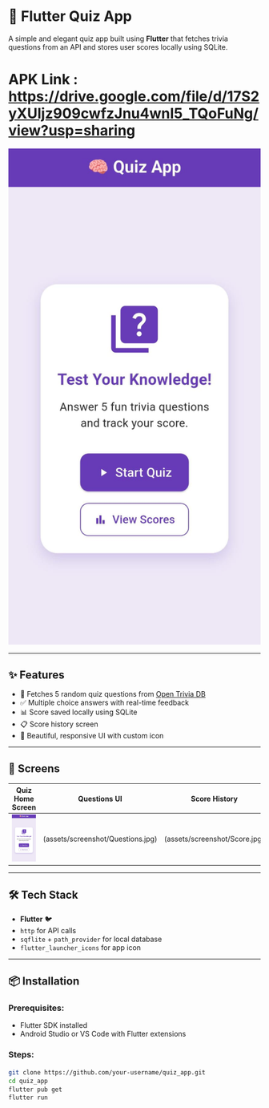 # 🧠 Flutter Quiz App

A simple and elegant quiz app built using **Flutter** that fetches trivia questions from an API and stores user scores locally using SQLite.

# APK Link : https://drive.google.com/file/d/17S2yXUljz909cwfzJnu4wnI5_TQoFuNg/view?usp=sharing


![Quiz App Screenshot](assets/screenshot/Home.jpg)

---

## ✨ Features

- 🧾 Fetches 5 random quiz questions from [Open Trivia DB](https://opentdb.com)
- ✅ Multiple choice answers with real-time feedback
- 📊 Score saved locally using SQLite
- 📋 Score history screen
- 🎨 Beautiful, responsive UI with custom icon

---

## 🚀 Screens

| Quiz Home Screen        | Questions UI          | Score History |
|-------------------------|------------------------|----------------|
| ![Home](assets/screenshot/Home.jpg) | (assets/screenshot/Questions.jpg) | (assets/screenshot/Score.jpg) |

---

## 🛠 Tech Stack

- **Flutter** 🐦
- `http` for API calls
- `sqflite` + `path_provider` for local database
- `flutter_launcher_icons` for app icon

---

## 📦 Installation

### Prerequisites:
- Flutter SDK installed
- Android Studio or VS Code with Flutter extensions

### Steps:

```bash
git clone https://github.com/your-username/quiz_app.git
cd quiz_app
flutter pub get
flutter run

